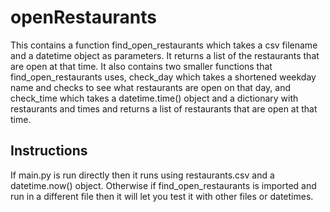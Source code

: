 # openRestaurants

This contains a function find_open_restaurants which takes a csv filename and a datetime object as parameters. It returns a list of the restaurants that are open at that time. It also contains two smaller functions that find_open_restaurants uses, check_day which takes a shortened weekday name and checks to see what restaurants are open on that day, and check_time which takes a datetime.time() object and a dictionary with restaurants and times and returns a list of restaurants that are open at that time.

## Instructions

If main.py is run directly then it runs using restaurants.csv and a datetime.now() object. Otherwise if find_open_restaurants is imported and run in a different file then it will let you test it with other files or datetimes.
